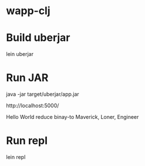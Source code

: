 # wapp-clj
 

 # Build uberjar

 lein uberjar

 # Run JAR

 java -jar target/uberjar/app.jar

 http://localhost:5000/

Hello World
reduce binay-to Maverick, Loner, Engineer

 # Run repl

 lein repl


